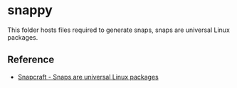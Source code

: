 # snappy
This folder hosts files required to generate snaps, snaps are universal Linux packages.

## Reference
* [Snapcraft - Snaps are universal Linux packages](https://snapcraft.io/)
